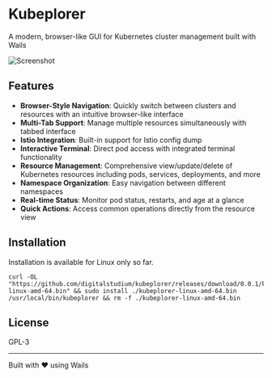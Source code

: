 # Kubeplorer

A modern, browser-like GUI for Kubernetes cluster management built with Wails

![Screenshot](https://github.com/user-attachments/assets/0bd5dae3-60ad-4159-b0d4-913fd611116c)


## Features

- **Browser-Style Navigation**: Quickly switch between clusters and resources with an intuitive browser-like interface
- **Multi-Tab Support**: Manage multiple resources simultaneously with tabbed interface
- **Istio Integration**: Built-in support for Istio config dump
- **Interactive Terminal**: Direct pod access with integrated terminal functionality
- **Resource Management**: Comprehensive view/update/delete of Kubernetes resources including pods, services, deployments, and more
- **Namespace Organization**: Easy navigation between different namespaces
- **Real-time Status**: Monitor pod status, restarts, and age at a glance
- **Quick Actions**: Access common operations directly from the resource view

## Installation
Installation is available for Linux only so far.
```
curl -OL "https://github.com/digitalstudium/kubeplorer/releases/download/0.0.1/kubeplorer-linux-amd-64.bin" && sudo install ./kubeplorer-linux-amd-64.bin /usr/local/bin/kubeplorer && rm -f ./kubeplorer-linux-amd-64.bin
```

## License

GPL-3

---

Built with ❤️ using Wails
